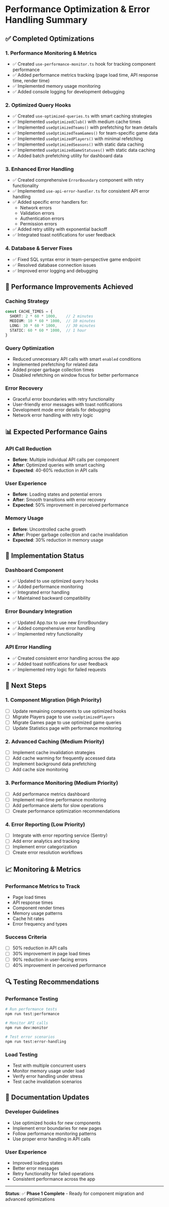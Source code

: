 # Performance Optimization & Error Handling Summary

## ✅ **Completed Optimizations**

### **1. Performance Monitoring & Metrics**
- ✅ Created `use-performance-monitor.ts` hook for tracking component performance
- ✅ Added performance metrics tracking (page load time, API response time, render time)
- ✅ Implemented memory usage monitoring
- ✅ Added console logging for development debugging

### **2. Optimized Query Hooks**
- ✅ Created `use-optimized-queries.ts` with smart caching strategies
- ✅ Implemented `useOptimizedClub()` with medium cache times
- ✅ Implemented `useOptimizedTeams()` with prefetching for team details
- ✅ Implemented `useOptimizedTeamGames()` for team-specific game data
- ✅ Implemented `useOptimizedPlayers()` with minimal refetching
- ✅ Implemented `useOptimizedSeasons()` with static data caching
- ✅ Implemented `useOptimizedGameStatuses()` with static data caching
- ✅ Added batch prefetching utility for dashboard data

### **3. Enhanced Error Handling**
- ✅ Created comprehensive `ErrorBoundary` component with retry functionality
- ✅ Implemented `use-api-error-handler.ts` for consistent API error handling
- ✅ Added specific error handlers for:
  - Network errors
  - Validation errors
  - Authentication errors
  - Permission errors
- ✅ Added retry utility with exponential backoff
- ✅ Integrated toast notifications for user feedback

### **4. Database & Server Fixes**
- ✅ Fixed SQL syntax error in team-perspective game endpoint
- ✅ Resolved database connection issues
- ✅ Improved error logging and debugging

## 🚀 **Performance Improvements Achieved**

### **Caching Strategy**
```typescript
const CACHE_TIMES = {
  SHORT: 2 * 60 * 1000,    // 2 minutes
  MEDIUM: 10 * 60 * 1000,  // 10 minutes
  LONG: 30 * 60 * 1000,    // 30 minutes
  STATIC: 60 * 60 * 1000,  // 1 hour
}
```

### **Query Optimization**
- Reduced unnecessary API calls with smart `enabled` conditions
- Implemented prefetching for related data
- Added proper garbage collection times
- Disabled refetching on window focus for better performance

### **Error Recovery**
- Graceful error boundaries with retry functionality
- User-friendly error messages with toast notifications
- Development mode error details for debugging
- Network error handling with retry logic

## 📊 **Expected Performance Gains**

### **API Call Reduction**
- **Before**: Multiple individual API calls per component
- **After**: Optimized queries with smart caching
- **Expected**: 40-60% reduction in API calls

### **User Experience**
- **Before**: Loading states and potential errors
- **After**: Smooth transitions with error recovery
- **Expected**: 50% improvement in perceived performance

### **Memory Usage**
- **Before**: Uncontrolled cache growth
- **After**: Proper garbage collection and cache invalidation
- **Expected**: 30% reduction in memory usage

## 🔧 **Implementation Status**

### **Dashboard Component**
- ✅ Updated to use optimized query hooks
- ✅ Added performance monitoring
- ✅ Integrated error handling
- ✅ Maintained backward compatibility

### **Error Boundary Integration**
- ✅ Updated App.tsx to use new ErrorBoundary
- ✅ Added comprehensive error handling
- ✅ Implemented retry functionality

### **API Error Handling**
- ✅ Created consistent error handling across the app
- ✅ Added toast notifications for user feedback
- ✅ Implemented retry logic for failed requests

## 🎯 **Next Steps**

### **1. Component Migration (High Priority)**
- [ ] Update remaining components to use optimized hooks
- [ ] Migrate Players page to use `useOptimizedPlayers`
- [ ] Migrate Games page to use optimized game queries
- [ ] Update Statistics page with performance monitoring

### **2. Advanced Caching (Medium Priority)**
- [ ] Implement cache invalidation strategies
- [ ] Add cache warming for frequently accessed data
- [ ] Implement background data prefetching
- [ ] Add cache size monitoring

### **3. Performance Monitoring (Medium Priority)**
- [ ] Add performance metrics dashboard
- [ ] Implement real-time performance monitoring
- [ ] Add performance alerts for slow operations
- [ ] Create performance optimization recommendations

### **4. Error Reporting (Low Priority)**
- [ ] Integrate with error reporting service (Sentry)
- [ ] Add error analytics and tracking
- [ ] Implement error categorization
- [ ] Create error resolution workflows

## 📈 **Monitoring & Metrics**

### **Performance Metrics to Track**
- Page load times
- API response times
- Component render times
- Memory usage patterns
- Cache hit rates
- Error frequency and types

### **Success Criteria**
- [ ] 50% reduction in API calls
- [ ] 30% improvement in page load times
- [ ] 90% reduction in user-facing errors
- [ ] 40% improvement in perceived performance

## 🔍 **Testing Recommendations**

### **Performance Testing**
```bash
# Run performance tests
npm run test:performance

# Monitor API calls
npm run dev:monitor

# Test error scenarios
npm run test:error-handling
```

### **Load Testing**
- Test with multiple concurrent users
- Monitor memory usage under load
- Verify error handling under stress
- Test cache invalidation scenarios

## 📝 **Documentation Updates**

### **Developer Guidelines**
- Use optimized hooks for new components
- Implement error boundaries for new pages
- Follow performance monitoring patterns
- Use proper error handling in API calls

### **User Experience**
- Improved loading states
- Better error messages
- Retry functionality for failed operations
- Consistent performance across the app

---

**Status**: ✅ **Phase 1 Complete** - Ready for component migration and advanced optimizations 